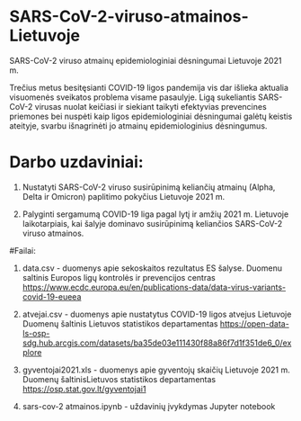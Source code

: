 # SARS-CoV-2-viruso-atmainos-Lietuvoje
SARS-CoV-2 viruso atmainų epidemiologiniai dėsningumai Lietuvoje 2021 m.

Trečius metus besitęsianti COVID-19 ligos pandemija vis dar išlieka aktualia visuomenės sveikatos problema visame pasaulyje. 
Ligą sukeliantis SARS-CoV-2 virusas nuolat keičiasi ir siekiant taikyti efektyvias prevencines priemones bei nuspėti kaip ligos 
epidemiologiniai dėsningumai galėtų keistis ateityje, svarbu išnagrinėti jo atmainų epidemiologinius dėsningumus.

# Darbo uzdaviniai:

1. Nustatyti SARS-CoV-2 viruso susirūpinimą keliančių atmainų (Alpha, Delta ir Omicron) paplitimo pokyčius Lietuvoje 2021 m.

2. Palyginti sergamumą COVID-19 liga pagal lytį ir amžių 2021 m. Lietuvoje laikotarpiais, kai šalyje dominavo  susirūpinimą keliančios
SARS-CoV-2 viruso atmainos.

#Failai:
1. data.csv - duomenys apie sekoskaitos rezultatus ES šalyse. 
Duomenu saltinis Europos ligų kontrolės ir prevencijos centras https://www.ecdc.europa.eu/en/publications-data/data-virus-variants-covid-19-eueea

2. atvejai.csv - duomenys apie nustatytus COVID-19 ligos atvejus Lietuvoje
Duomenų šaltinis Lietuvos statistikos departamentas https://open-data-ls-osp-sdg.hub.arcgis.com/datasets/ba35de03e111430f88a86f7d1f351de6_0/explore

3. gyventojai2021.xls - duomenys apie gyventojų skaičių Lietuvoje 2021 m.
Duomenų šaltinisLietuvos statistikos departamentas https://osp.stat.gov.lt/gyventojai1

4. sars-cov-2 atmainos.ipynb - uždavinių įvykdymas Jupyter notebook

